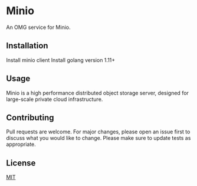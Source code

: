 # Minio
An OMG service for Minio.

## Installation
Install minio client
Install golang version 1.11+

## Usage
Minio is a high performance distributed object storage server, designed for large-scale private cloud infrastructure.

## Contributing
Pull requests are welcome. For major changes, please open an issue first to discuss what you would like to change.
Please make sure to update tests as appropriate.

## License
[MIT](https://choosealicense.com/licenses/mit/)
